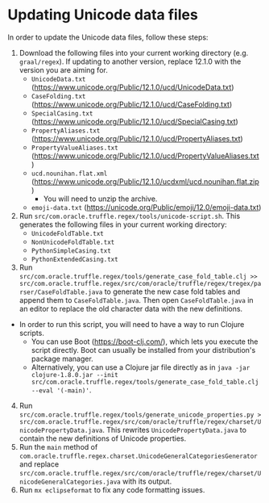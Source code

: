 # Updating Unicode data files

In order to update the Unicode data files, follow these steps:

1. Download the following files into your current working directory (e.g. `graal/regex`). If updating to another version, replace 12.1.0 with the version you are aiming for.
   * `UnicodeData.txt` (https://www.unicode.org/Public/12.1.0/ucd/UnicodeData.txt)
   * `CaseFolding.txt` (https://www.unicode.org/Public/12.1.0/ucd/CaseFolding.txt)
   * `SpecialCasing.txt` (https://www.unicode.org/Public/12.1.0/ucd/SpecialCasing.txt)
   * `PropertyAliases.txt` (https://www.unicode.org/Public/12.1.0/ucd/PropertyAliases.txt)
   * `PropertyValueAliases.txt` (https://www.unicode.org/Public/12.1.0/ucd/PropertyValueAliases.txt)
   * `ucd.nounihan.flat.xml` (https://www.unicode.org/Public/12.1.0/ucdxml/ucd.nounihan.flat.zip)
     * You will need to unzip the archive.
   * `emoji-data.txt` (https://unicode.org/Public/emoji/12.0/emoji-data.txt)
2. Run `src/com.oracle.truffle.regex/tools/unicode-script.sh`. This generates the following files in your current working directory:
   * `UnicodeFoldTable.txt`
   * `NonUnicodeFoldTable.txt`
   * `PythonSimpleCasing.txt`
   * `PythonExtendedCasing.txt`
3. Run `src/com.oracle.truffle.regex/tools/generate_case_fold_table.clj >> src/com.oracle.truffle.regex/src/com/oracle/truffle/regex/tregex/parser/CaseFoldTable.java` to generate the new case fold tables and append them to `CaseFoldTable.java`. Then open `CaseFoldTable.java` in an editor to replace the old character data with the new definitions.
  * In order to run this script, you will need to have a way to run Clojure scripts.
    * You can use Boot (https://boot-clj.com/), which lets you execute the script directly. Boot can usually be installed from your distribution's package manager.
    * Alternatively, you can use a Clojure jar file directly as in `java -jar clojure-1.8.0.jar --init src/com.oracle.truffle.regex/tools/generate_case_fold_table.clj --eval '(-main)'`.
4. Run `src/com.oracle.truffle.regex/tools/generate_unicode_properties.py > src/com.oracle.truffle.regex/src/com/oracle/truffle/regex/charset/UnicodePropertyData.java`. This rewrites `UnicodePropertyData.java` to contain the new definitions of Unicode properties.
5. Run the `main` method of `com.oracle.truffle.regex.charset.UnicodeGeneralCategoriesGenerator` and replace `src/com.oracle.truffle.regex/src/com/oracle/truffle/regex/charset/UnicodeGeneralCategories.java` with its output.
6. Run `mx eclipseformat` to fix any code formatting issues.
